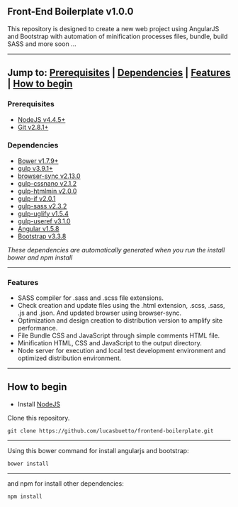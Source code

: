 ## Front-End Boilerplate v1.0.0

This repository is designed to create a new web project using AngularJS and Bootstrap
with automation of minification processes files, bundle, build SASS and more soon ...

------
Jump to:
  [Prerequisites](#Prerequisites) |
  [Dependencies](#Dependencies) |
  [Features](#Features) |
  [How to begin](#how-to-begin)
------

### Prerequisites
- [NodeJS v4.4.5+](https://nodejs.org/en/download/current/)
- [Git v2.8.1+](https://git-scm.com/download/)

### Dependencies
- [Bower v1.7.9+](https://bower.io/#install-bower)
- [gulp v3.9.1+](http://gulpjs.com/)
- [browser-sync v2.13.0](https://www.browsersync.io/)
- [gulp-cssnano v2.1.2](https://www.npmjs.com/package/gulp-cssnano)
- [gulp-htmlmin v2.0.0](https://www.npmjs.com/package/gulp-htmlmin)
- [gulp-if v2.0.1](https://www.npmjs.com/package/gulp-if)
- [gulp-sass v2.3.2](https://www.npmjs.com/package/gulp-sass)
- [gulp-uglify v1.5.4](https://www.npmjs.com/package/gulp-uglify)
- [gulp-useref v3.1.0](https://www.npmjs.com/package/gulp-useref)
- [Angular v1.5.8](https://angularjs.org/)
- [Bootstrap v3.3.8](http://getbootstrap.com/)

*These dependencies are automatically generated when you run the install bower and npm install*

------

### Features

- SASS compiler for .sass and .scss file extensions.
- Check creation and update files using the .html extension, .scss, .sass, .js and .json. 
And updated browser using browser-sync.
- Optimization and design creation to distribution version to amplify site performance.
- File Bundle CSS and JavaScript through simple comments HTML file.
- Minification HTML, CSS and JavaScript to the output directory.
- Node server for execution and local test development environment and optimized distribution environment.

-----

## How to begin

- Install [NodeJS](https://nodejs.org/en/)

Clone this repository.

```shell
git clone https://github.com/lucasbuetto/frontend-boilerplate.git
```

-----

Using this bower command for install angularjs and bootstrap:

```shell
bower install
```

-----

and npm for install other dependencies:

```shell
npm install
```

